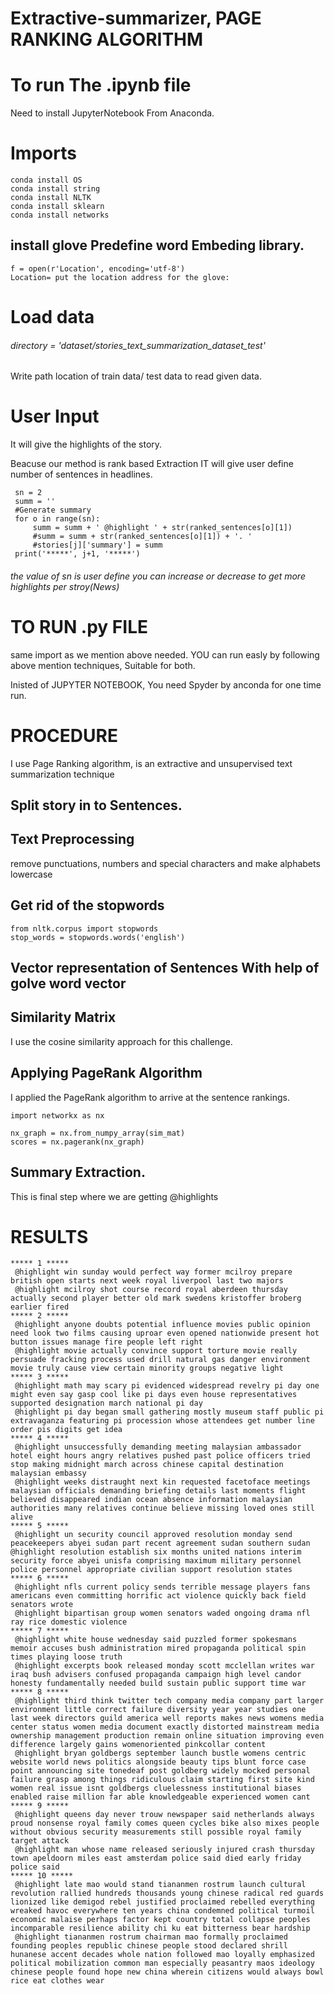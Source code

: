 # Extractive-summarizer, PAGE RANKING ALGORITHM


# To run The .ipynb file
Need to install JupyterNotebook From Anaconda.

# Imports
```
conda install OS
conda install string
conda install NLTK
conda install sklearn
conda install networks
```
## install glove Predefine word Embeding library.
    f = open(r'Location', encoding='utf-8')
    Location= put the location address for the glove:
    
# Load data
###### directory = 'dataset/stories_text_summarization_dataset_test'
Write path location of train data/ test data to read given data.


# User Input
   It will give the highlights of the story.
   
   Beacuse our method is rank based Extraction IT will give user define number of sentences in headlines.
   
     sn = 2
     summ = ''
     #Generate summary
     for o in range(sn):
         summ = summ + ' @highlight ' + str(ranked_sentences[o][1])
         #summ = summ + str(ranked_sentences[o][1]) + '. ' 
         #stories[j]['summary'] = summ
     print('*****', j+1, '*****')
     
 ###### the value of sn is user define you can increase or decrease to get more highlights per stroy(News)


# TO RUN .py FILE

same import as we mention above needed.
YOU can run easly by following above mention techniques, Suitable for both.

Inisted of JUPYTER NOTEBOOK, You need Spyder by anconda for one time run.
# PROCEDURE
I use Page Ranking algorithm, is an extractive and unsupervised text summarization technique
## Split story in to Sentences.
## Text Preprocessing
remove punctuations, numbers and special characters and make alphabets lowercase
## Get rid of the stopwords
```
from nltk.corpus import stopwords
stop_words = stopwords.words('english')
```
## Vector representation of Sentences With help of golve word vector

## Similarity Matrix
I use the cosine similarity approach for this challenge.
## Applying PageRank Algorithm
 I applied the PageRank algorithm to arrive at the sentence rankings.

 ```
 import networkx as nx

nx_graph = nx.from_numpy_array(sim_mat)
scores = nx.pagerank(nx_graph)
```
## Summary Extraction.
 This is final step where we are getting @highlights
 
# RESULTS
```
***** 1 *****
 @highlight win sunday would perfect way former mcilroy prepare british open starts next week royal liverpool last two majors 
 @highlight mcilroy shot course record royal aberdeen thursday actually second player better old mark swedens kristoffer broberg earlier fired
***** 2 ***** 
 @highlight anyone doubts potential influence movies public opinion need look two films causing uproar even opened nationwide present hot button issues manage fire people left right 
 @highlight movie actually convince support torture movie really persuade fracking process used drill natural gas danger environment movie truly cause view certain minority groups negative light
***** 3 *****
 @highlight math may scary pi evidenced widespread revelry pi day one might even say gasp cool like pi days even house representatives supported designation march national pi day 
 @highlight pi day began small gathering mostly museum staff public pi extravaganza featuring pi procession whose attendees get number line order pis digits get idea
***** 4 *****
 @highlight unsuccessfully demanding meeting malaysian ambassador hotel eight hours angry relatives pushed past police officers tried stop making midnight march across chinese capital destination malaysian embassy 
 @highlight weeks distraught next kin requested facetoface meetings malaysian officials demanding briefing details last moments flight believed disappeared indian ocean absence information malaysian authorities many relatives continue believe missing loved ones still alive
***** 5 *****
 @highlight un security council approved resolution monday send peacekeepers abyei sudan part recent agreement sudan southern sudan @highlight resolution establish six months united nations interim security force abyei unisfa comprising maximum military personnel police personnel appropriate civilian support resolution states
***** 6 *****
 @highlight nfls current policy sends terrible message players fans americans even committing horrific act violence quickly back field senators wrote
 @highlight bipartisan group women senators waded ongoing drama nfl ray rice domestic violence
***** 7 *****
 @highlight white house wednesday said puzzled former spokesmans memoir accuses bush administration mired propaganda political spin times playing loose truth 
 @highlight excerpts book released monday scott mcclellan writes war iraq bush advisers confused propaganda campaign high level candor honesty fundamentally needed build sustain public support time war
***** 8 *****
 @highlight third think twitter tech company media company part larger environment little correct failure diversity year year studies one last week directors guild america well reports makes news womens media center status women media document exactly distorted mainstream media ownership management production remain online situation improving even difference largely gains womenoriented pinkcollar content 
 @highlight bryan goldbergs september launch bustle womens centric website world news politics alongside beauty tips blunt force case point announcing site tonedeaf post goldberg widely mocked personal failure grasp among things ridiculous claim starting first site kind women real issue isnt goldbergs cluelessness institutional biases enabled raise million far able knowledgeable experienced women cant
***** 9 *****
 @highlight queens day never trouw newspaper said netherlands always proud nonsense royal family comes queen cycles bike also mixes people without obvious security measurements still possible royal family target attack 
 @highlight man whose name released seriously injured crash thursday town apeldoorn miles east amsterdam police said died early friday police said
***** 10 *****
 @highlight late mao would stand tiananmen rostrum launch cultural revolution rallied hundreds thousands young chinese radical red guards lionized like demigod rebel justified proclaimed rebelled everything wreaked havoc everywhere ten years china condemned political turmoil economic malaise perhaps factor kept country total collapse peoples incomparable resilience ability chi ku eat bitterness bear hardship 
 @highlight tiananmen rostrum chairman mao formally proclaimed founding peoples republic chinese people stood declared shrill hunanese accent decades whole nation followed mao loyally emphasized political mobilization common man especially peasantry maos ideology chinese people found hope new china wherein citizens would always bowl rice eat clothes wear
```
